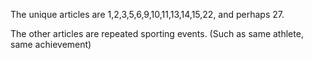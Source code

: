 The unique articles are 1,2,3,5,6,9,10,11,13,14,15,22, and perhaps 27.

The other articles are repeated sporting events. (Such as same athlete, same achievement)
